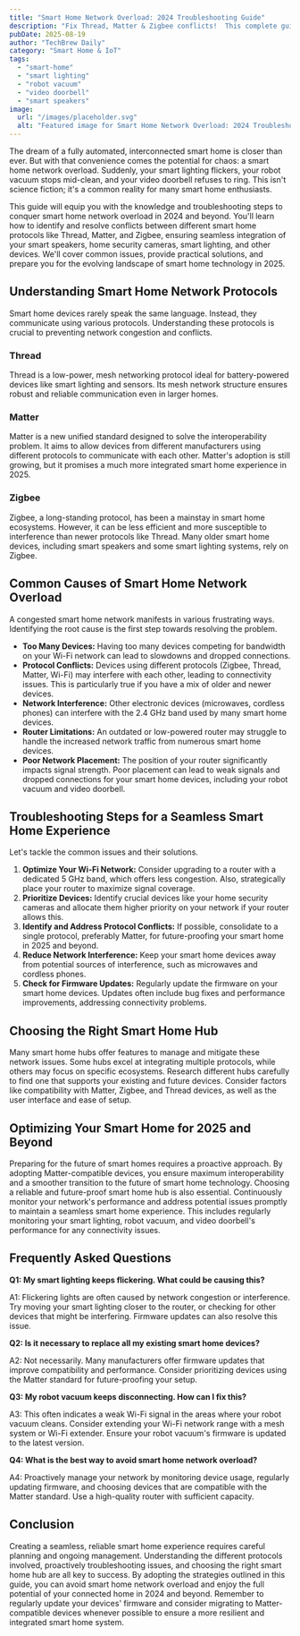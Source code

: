 ```yaml
---
title: "Smart Home Network Overload: 2024 Troubleshooting Guide"
description: "Fix Thread, Matter & Zigbee conflicts!  This complete guide helps you seamlessly integrate smart lighting, robot vacuums, video doorbells & more for a smooth, reliable smart home in 2024 and beyond.  Learn how to troubleshoot network overload today!"
pubDate: 2025-08-19
author: "TechBrew Daily"
category: "Smart Home & IoT"
tags:
  - "smart-home"
  - "smart lighting"
  - "robot vacuum"
  - "video doorbell"
  - "smart speakers"
image:
  url: "/images/placeholder.svg"
  alt: "Featured image for Smart Home Network Overload: 2024 Troubleshooting Guide"
---
```


The dream of a fully automated, interconnected smart home is closer than ever.  But with that convenience comes the potential for chaos: a smart home network overload.  Suddenly, your smart lighting flickers, your robot vacuum stops mid-clean, and your video doorbell refuses to ring.  This isn't science fiction; it's a common reality for many smart home enthusiasts.

This guide will equip you with the knowledge and troubleshooting steps to conquer smart home network overload in 2024 and beyond. You'll learn how to identify and resolve conflicts between different smart home protocols like Thread, Matter, and Zigbee, ensuring seamless integration of your smart speakers, home security cameras, smart lighting, and other devices. We'll cover common issues, provide practical solutions, and prepare you for the evolving landscape of smart home technology in 2025.

## Understanding Smart Home Network Protocols

Smart home devices rarely speak the same language.  Instead, they communicate using various protocols.  Understanding these protocols is crucial to preventing network congestion and conflicts.

### Thread

Thread is a low-power, mesh networking protocol ideal for battery-powered devices like smart lighting and sensors. Its mesh network structure ensures robust and reliable communication even in larger homes.

### Matter

Matter is a new unified standard designed to solve the interoperability problem.  It aims to allow devices from different manufacturers using different protocols to communicate with each other.  Matter's adoption is still growing, but it promises a much more integrated smart home experience in 2025.

### Zigbee

Zigbee, a long-standing protocol, has been a mainstay in smart home ecosystems.  However, it can be less efficient and more susceptible to interference than newer protocols like Thread. Many older smart home devices, including smart speakers and some smart lighting systems, rely on Zigbee.


## Common Causes of Smart Home Network Overload

A congested smart home network manifests in various frustrating ways.  Identifying the root cause is the first step towards resolving the problem.

* **Too Many Devices:**  Having too many devices competing for bandwidth on your Wi-Fi network can lead to slowdowns and dropped connections.
* **Protocol Conflicts:**  Devices using different protocols (Zigbee, Thread, Matter, Wi-Fi) may interfere with each other, leading to connectivity issues.  This is particularly true if you have a mix of older and newer devices.
* **Network Interference:** Other electronic devices (microwaves, cordless phones) can interfere with the 2.4 GHz band used by many smart home devices.
* **Router Limitations:** An outdated or low-powered router may struggle to handle the increased network traffic from numerous smart home devices.
* **Poor Network Placement:** The position of your router significantly impacts signal strength. Poor placement can lead to weak signals and dropped connections for your smart home devices, including your robot vacuum and video doorbell.


## Troubleshooting Steps for a Seamless Smart Home Experience

Let's tackle the common issues and their solutions.

1. **Optimize Your Wi-Fi Network:** Consider upgrading to a router with a dedicated 5 GHz band, which offers less congestion. Also, strategically place your router to maximize signal coverage.
2. **Prioritize Devices:** Identify crucial devices like your home security cameras and allocate them higher priority on your network if your router allows this.
3. **Identify and Address Protocol Conflicts:** If possible, consolidate to a single protocol, preferably Matter, for future-proofing your smart home in 2025 and beyond.
4. **Reduce Network Interference:** Keep your smart home devices away from potential sources of interference, such as microwaves and cordless phones.
5. **Check for Firmware Updates:** Regularly update the firmware on your smart home devices. Updates often include bug fixes and performance improvements, addressing connectivity problems.


## Choosing the Right Smart Home Hub

Many smart home hubs offer features to manage and mitigate these network issues. Some hubs excel at integrating multiple protocols, while others may focus on specific ecosystems. Research different hubs carefully to find one that supports your existing and future devices.  Consider factors like compatibility with Matter, Zigbee, and Thread devices, as well as the user interface and ease of setup.

##  Optimizing Your Smart Home for 2025 and Beyond

Preparing for the future of smart homes requires a proactive approach. By adopting Matter-compatible devices, you ensure maximum interoperability and a smoother transition to the future of smart home technology.  Choosing a reliable and future-proof smart home hub is also essential.  Continuously monitor your network's performance and address potential issues promptly to maintain a seamless smart home experience.  This includes regularly monitoring your smart lighting, robot vacuum, and video doorbell's performance for any connectivity issues.



## Frequently Asked Questions

**Q1: My smart lighting keeps flickering. What could be causing this?**

A1: Flickering lights are often caused by network congestion or interference. Try moving your smart lighting closer to the router, or checking for other devices that might be interfering.  Firmware updates can also resolve this issue.

**Q2:  Is it necessary to replace all my existing smart home devices?**

A2: Not necessarily. Many manufacturers offer firmware updates that improve compatibility and performance. Consider prioritizing devices using the Matter standard for future-proofing your setup.

**Q3: My robot vacuum keeps disconnecting. How can I fix this?**

A3:  This often indicates a weak Wi-Fi signal in the areas where your robot vacuum cleans. Consider extending your Wi-Fi network range with a mesh system or Wi-Fi extender.  Ensure your robot vacuum's firmware is updated to the latest version.

**Q4:  What is the best way to avoid smart home network overload?**

A4: Proactively manage your network by monitoring device usage, regularly updating firmware, and choosing devices that are compatible with the Matter standard.  Use a high-quality router with sufficient capacity.


## Conclusion

Creating a seamless, reliable smart home experience requires careful planning and ongoing management.  Understanding the different protocols involved, proactively troubleshooting issues, and choosing the right smart home hub are all key to success. By adopting the strategies outlined in this guide, you can avoid smart home network overload and enjoy the full potential of your connected home in 2024 and beyond. Remember to regularly update your devices' firmware and consider migrating to Matter-compatible devices whenever possible to ensure a more resilient and integrated smart home system.